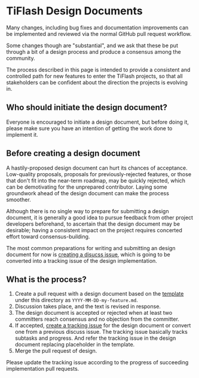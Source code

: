 # TiFlash Design Documents

Many changes, including bug fixes and documentation improvements can be implemented and reviewed via the normal GitHub pull request workflow.

Some changes though are "substantial", and we ask that these be put through a bit of a design process and produce a consensus among the community.

The process described in this page is intended to provide a consistent and controlled path for new features to enter the TiFlash projects, so that all stakeholders can be confident about the direction the projects is evolving in.

## Who should initiate the design document?

Everyone is encouraged to initiate a design document, but before doing it, please make sure you have an intention of getting the work done to implement it.

## Before creating a design document

A hastily-proposed design document can hurt its chances of acceptance. Low-quality proposals, proposals for previously-rejected features, or those that don't fit into the near-term roadmap, may be quickly rejected, which can be demotivating for the unprepared contributor. Laying some groundwork ahead of the design document can make the process smoother.

Although there is no single way to prepare for submitting a design document, it is generally a good idea to pursue feedback from other project developers beforehand, to ascertain that the design document may be desirable; having a consistent impact on the project requires concerted effort toward consensus-building.

The most common preparations for writing and submitting an design document for now is [creating a disucss issue](https://github.com/pingcap/tics/issues/new/choose), which is going to be converted into a tracking issue of the design implementation.

## What is the process?

1. Create a pull request with a design document based on the [template](./TEMPLATE.md) under this directory as `YYYY-MM-DD-my-feature.md`.
2. Discussion takes place, and the text is revised in response.
3. The design document is accepted or rejected when at least two committers reach consensus and no objection from the committer.
4. If accepted, [create a tracking issue](https://github.com/pingcap/tics/issues/new/choose) for the design document or convert one from a previous discuss issue. The tracking issue basically tracks subtasks and progress. And refer the tracking issue in the design document replacing placeholder in the template.
5. Merge the pull request of design.

Please update the tracking issue according to the progress of succeeding implementation pull requests.

